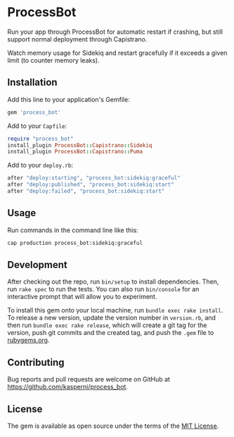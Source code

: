 # ProcessBot

Run your app through ProcessBot for automatic restart if crashing, but still support normal deployment through Capistrano.

Watch memory usage for Sidekiq and restart gracefully if it exceeds a given limit (to counter memory leaks).

## Installation

Add this line to your application's Gemfile:

```ruby
gem 'process_bot'
```

Add to your `Capfile`:
```ruby
require "process_bot"
install_plugin ProcessBot::Capistrano::Sidekiq
install_plugin ProcessBot::Capistrano::Puma
```

Add to your `deploy.rb`:
```ruby
after "deploy:starting", "process_bot:sidekiq:graceful"
after "deploy:published", "process_bot:sidekiq:start"
after "deploy:failed", "process_bot:sidekiq:start"
```

## Usage

Run commands in the command line like this:

```bash
cap production process_bot:sidekiq:graceful
```

## Development

After checking out the repo, run `bin/setup` to install dependencies. Then, run `rake spec` to run the tests. You can also run `bin/console` for an interactive prompt that will allow you to experiment.

To install this gem onto your local machine, run `bundle exec rake install`. To release a new version, update the version number in `version.rb`, and then run `bundle exec rake release`, which will create a git tag for the version, push git commits and the created tag, and push the `.gem` file to [rubygems.org](https://rubygems.org).

## Contributing

Bug reports and pull requests are welcome on GitHub at https://github.com/kaspernj/process_bot.

## License

The gem is available as open source under the terms of the [MIT License](https://opensource.org/licenses/MIT).
